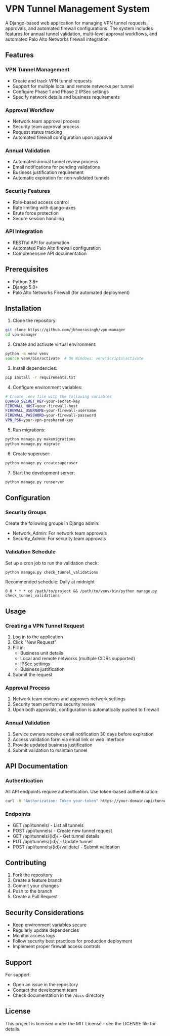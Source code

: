# VPN Tunnel Management System

A Django-based web application for managing VPN tunnel requests, approvals, and automated firewall configurations. The system includes features for annual tunnel validation, multi-level approval workflows, and automated Palo Alto Networks firewall integration.

## Features

### VPN Tunnel Management
- Create and track VPN tunnel requests
- Support for multiple local and remote networks per tunnel
- Configure Phase 1 and Phase 2 IPSec settings
- Specify network details and business requirements

### Approval Workflow
- Network team approval process
- Security team approval process
- Request status tracking
- Automated firewall configuration upon approval

### Annual Validation
- Automated annual tunnel review process
- Email notifications for pending validations
- Business justification requirement
- Automatic expiration for non-validated tunnels

### Security Features
- Role-based access control
- Rate limiting with django-axes
- Brute force protection
- Secure session handling

### API Integration
- RESTful API for automation
- Automated Palo Alto firewall configuration
- Comprehensive API documentation

## Prerequisites

- Python 3.8+
- Django 5.0+
- Palo Alto Networks Firewall (for automated deployment)

## Installation

1. Clone the repository:
```bash
git clone https://github.com/jbhoorasingh/vpn-manager
cd vpn-manager
```

2. Create and activate virtual environment:
```bash
python -m venv venv
source venv/bin/activate  # On Windows: venv\Scripts\activate
```

3. Install dependencies:
```bash
pip install -r requirements.txt
```

4. Configure environment variables:
```bash
# Create .env file with the following variables
DJANGO_SECRET_KEY=your-secret-key
FIREWALL_HOST=your-firewall-host
FIREWALL_USERNAME=your-firewall-username
FIREWALL_PASSWORD=your-firewall-password
VPN_PSK=your-vpn-preshared-key
```

5. Run migrations:
```bash
python manage.py makemigrations
python manage.py migrate
```

6. Create superuser:
```bash
python manage.py createsuperuser
```

7. Start the development server:
```bash
python manage.py runserver
```

## Configuration

### Security Groups
Create the following groups in Django admin:
- Network_Admin: For network team approvals
- Security_Admin: For security team approvals

### Validation Schedule
Set up a cron job to run the validation check:
```bash
python manage.py check_tunnel_validations
```

Recommended schedule: Daily at midnight
```cron
0 0 * * * cd /path/to/project && /path/to/venv/bin/python manage.py check_tunnel_validations
```

## Usage

### Creating a VPN Tunnel Request
1. Log in to the application
2. Click "New Request"
3. Fill in:
   - Business unit details
   - Local and remote networks (multiple CIDRs supported)
   - IPSec settings
   - Business justification
4. Submit the request

### Approval Process
1. Network team reviews and approves network settings
2. Security team performs security review
3. Upon both approvals, configuration is automatically pushed to firewall

### Annual Validation
1. Service owners receive email notification 30 days before expiration
2. Access validation form via email link or web interface
3. Provide updated business justification
4. Submit validation to maintain tunnel

## API Documentation

### Authentication
All API endpoints require authentication. Use token-based authentication:
```bash
curl -H "Authorization: Token your-token" https://your-domain/api/tunnels/
```

### Endpoints
- GET /api/tunnels/ - List all tunnels
- POST /api/tunnels/ - Create new tunnel request
- GET /api/tunnels/{id}/ - Get tunnel details
- PUT /api/tunnels/{id}/ - Update tunnel
- POST /api/tunnels/{id}/validate/ - Submit validation

## Contributing

1. Fork the repository
2. Create a feature branch
3. Commit your changes
4. Push to the branch
5. Create a Pull Request

## Security Considerations

- Keep environment variables secure
- Regularly update dependencies
- Monitor access logs
- Follow security best practices for production deployment
- Implement proper firewall access controls

## Support

For support:
- Open an issue in the repository
- Contact the development team
- Check documentation in the `/docs` directory

## License

This project is licensed under the MIT License - see the LICENSE file for details.